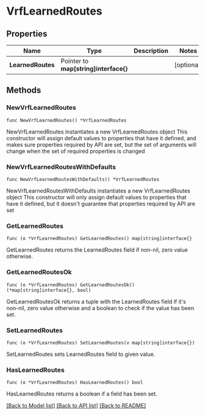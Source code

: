 # VrfLearnedRoutes

## Properties

Name | Type | Description | Notes
------------ | ------------- | ------------- | -------------
**LearnedRoutes** | Pointer to **map[string]interface{}** |  | [optional] 

## Methods

### NewVrfLearnedRoutes

`func NewVrfLearnedRoutes() *VrfLearnedRoutes`

NewVrfLearnedRoutes instantiates a new VrfLearnedRoutes object
This constructor will assign default values to properties that have it defined,
and makes sure properties required by API are set, but the set of arguments
will change when the set of required properties is changed

### NewVrfLearnedRoutesWithDefaults

`func NewVrfLearnedRoutesWithDefaults() *VrfLearnedRoutes`

NewVrfLearnedRoutesWithDefaults instantiates a new VrfLearnedRoutes object
This constructor will only assign default values to properties that have it defined,
but it doesn't guarantee that properties required by API are set

### GetLearnedRoutes

`func (o *VrfLearnedRoutes) GetLearnedRoutes() map[string]interface{}`

GetLearnedRoutes returns the LearnedRoutes field if non-nil, zero value otherwise.

### GetLearnedRoutesOk

`func (o *VrfLearnedRoutes) GetLearnedRoutesOk() (*map[string]interface{}, bool)`

GetLearnedRoutesOk returns a tuple with the LearnedRoutes field if it's non-nil, zero value otherwise
and a boolean to check if the value has been set.

### SetLearnedRoutes

`func (o *VrfLearnedRoutes) SetLearnedRoutes(v map[string]interface{})`

SetLearnedRoutes sets LearnedRoutes field to given value.

### HasLearnedRoutes

`func (o *VrfLearnedRoutes) HasLearnedRoutes() bool`

HasLearnedRoutes returns a boolean if a field has been set.


[[Back to Model list]](../README.md#documentation-for-models) [[Back to API list]](../README.md#documentation-for-api-endpoints) [[Back to README]](../README.md)


